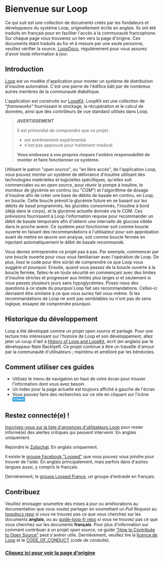 # Bienvenue sur Loop

Ce qui suit est une collection de documents créés par les fondateurs et développeurs du système Loop, originellement écrits en anglais. Ils ont été traduits en français pour en faciliter l'accès à la communauté francophone. Sur chaque page vous trouverez un lien vers la page d'origine. Ces documents étant traduits au fur et à mesure par une seule personne, veuillez vérifier la source, [LoopDocs](https://loopkit.github.io/loopdocs/), régulièrement pour vous assurez d'avoir toute information à jour.

## Introduction
[Loop](https://github.com/LoopKit/Loop) est un modèle d'application pour monter un système de distribution d'insuline automatisé. C'est une pierre de l'édifice bâti par de nombreux autres membres de la communauté diabétique.

L'application est construite sur [LoopKit](https://github.com/LoopKit/LoopKit). LoopKit est une collection de "*frameworks*" fournissant le stockage, la récupération et le calcul de données, ainsi que des contrôleurs de vue standard utilisés dans Loop.

>
>***AVERTISSEMENT***
>
> Il est primordial de comprendre que ce projet :
>
> * est extrêmement expérimental
> * n'est pas approuvé pour traitement médical
>
> **Vous endossez à vos propres risques l'entière responsabilité de monter et faire fonctionner ce système.**
>

Utilisant le patron "*open source*", ou "en libre accès", de l'application Loop, vous pouvez monter un système de délivrance d'insuline utilisant des technologies matérielles et logicielles spécifiques, qu'elles soit commerciales ou en *open source*, pour réunir la pompe à insuline, le moniteur de glycémie en continu (ou "*CGM*") et l'algorithme de dosage d'insuline afin de créer une base de débits de basale en continu, en *Loop*, en boucle. Cette boucle prévoit la glycémie future en se basant sur les débits de basal programmés, les glucides consommés, l'insuline à bord (déjà dans le corps), et la glycémie actuelle donnée via le CGM. Ces prévisions fournissent à Loop l'information requise pour recommander un débit de basale temporaire afin d'obtenir une intervalle de glucose ciblée dans le proche avenir. Ce système peut fonctionner soit comme boucle ouverte en faisant des recommandations à l'utilisateur pour son approbation avant de mettre en œuvre son analyse, soit comme boucle fermée en injectant automatiquement le débit de basale recommandé.

Vous devrez entreprendre ce projet pas à pas. Par exemple, commencer par une boucle ouverte pour vous vous familiariser avec l'opération de Loop. De plus, lisez le code pour être sûr(e) de comprendre ce que Loop vous suggère *et pourquoi*. Ensuite, quand vous passez de la boucle ouverte à la boucle fermée, faites-le en toute sécurité en commençant avec des limites d'insuline strictes et progresser aux limites plus larges si et seulement si vous passez plusieurs jours sans hypoglycémies. Posez-vous des questions à ce stade du *pourquoi* Loop fait ses recommandations. Celles-ci devraient être similaire à ce que vous auriez fait vous-même. Si les recommandations de Loop ne sont pas semblables ou n'ont pas de sens logique, essayez de comprendre pourquoi.

## Historique du développement
Loop a été développé comme un projet *open source* et partagé. Pour une lecture très intéressant sur l'histoire de Loop et son développement, allez jeter un coup d'œil à [History of Loop and LoopKit](https://medium.com/@loudnate/the-history-of-loop-and-loopkit-59b3caf13805), écrit (en anglais) par le développeur Nate Racklyeft. Ce projet continue à être un travaille d'amour par la communauté d'utilisateurs ; maintenu et amélioré par les bénévoles.

## Comment utiliser ces guides

* Utilisez le menu de navigation en haut de votre écran pour trouver l'information dont vous avez besoin.
* Un index pour la page actuelle est toujours affiché à gauche de l'écran 
* Vous pouvez faire des recherches sur ce site en cliquant sur l'icône ![search](img/search.png "Search")

## Restez connecté(e) !
[Inscrivez-vous sur la liste d'annonces d'utilisateurs Loop](https://groups.google.com/forum/#!forum/loop-ios-users) pour rester informé(e) des alertes critiques qui peuvent intervenir. En anglais uniquement.

Rejoindre le [Zulipchat](https://loop.zulipchat.com). En anglais uniquement.

Il existe le [groupe Facebook "Looped"](https://www.facebook.com/groups/TheLoopedGroup/?fref=nf) que vous pouvez vous joindre pour trouver de l'aide. En anglais principalement, mais parfois dans d'autres langues aussi, y compris le français.

Dernièrement, le [groupe Looped France](https://www.facebook.com/groups/478980526199264/), un groupe d'entraide en français.

## Contribuez
Veuillez envisager soumettre des mises à jour ou améliorations au documentation que vous voulez partager en soumettant un *Pull Request* au [loopdocs repo](https://github.com/LoopKit/loopdocs) si vous ne trouvez pas ce que vous cherchez sur les documents **anglais**, ou au [guide-loop-fr repo](https://github.com/cyoung1024/guide-loop-fr) si vous ne trouvez pas ce que vous cherchez sur les documents **français**. Pour plus d'information sur comment contribuer à un projet *open source*, ce guide ["How to Contribute to Open Source"](https://opensource.guide/how-to-contribute/) peut s'avérer utile. Dernièrement, veuillez lire la [licence de Loop](https://github.com/LoopKit/Loop/blob/master/LICENSE.md) et le [CODE_OF_CONDUCT](https://github.com/LoopKit/Loop/blob/master/CODE_OF_CONDUCT.md) (code de conduite).

### [Cliquez ici pour voir la page d'origine](https://loopkit.github.io/loopdocs/)
